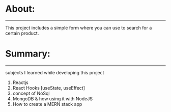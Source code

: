 # About:
***
This project includes a simple form where you can use to search for a certain product.

# Summary:
***
subjects I learned while developing this project

1. Reactjs
2. React Hooks [useState, useEffect]
2. concept of NoSql 
3. MongoDB & how using it with NodeJS 
4. How to create a MERN stack app

